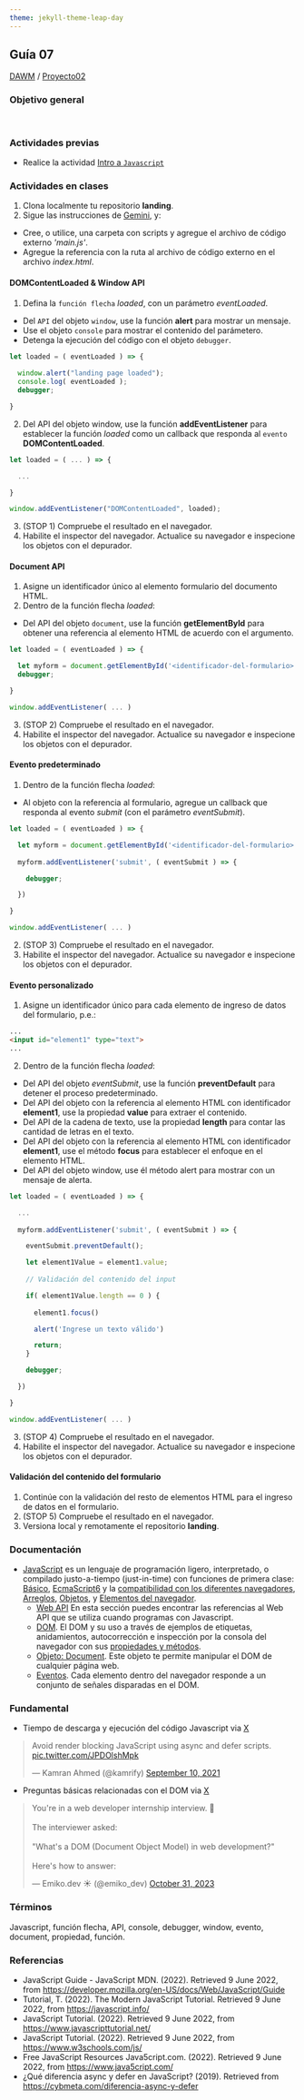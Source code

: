 ```yaml
---
theme: jekyll-theme-leap-day
---
```


## Guía 07

[DAWM](/DAWM/) / [Proyecto02](/DAWM/proyectos/2024/proyecto02)

<link href="styles/mystyle.css" rel="stylesheet" />

### Objetivo general

<pre class="purpose">

</pre>

### Actividades previas

* Realice la actividad [Intro a `Javascript`](/DAWM/enclases/javascript)

### Actividades en clases

1. Clona localmente tu repositorio **landing**.
2. Sigue las instrucciones de [Gemini](gemini/guia07-gemini01.pdf), y:
  - Cree, o utilice, una carpeta con scripts y agregue el archivo de código externo _'main.js'_.
  - Agregue la referencia con la ruta al archivo de código externo en el archivo _index.html_.

#### DOMContentLoaded & Window API

1. Defina la `función flecha` _loaded_, con un parámetro _eventLoaded_. 
  + Del `API` del objeto `window`, use la función **alert** para mostrar un mensaje.
  + Use el objeto `console` para mostrar el contenido del parámetero. 
  + Detenga la ejecución del código con el objeto `debugger`.

  ```typescript
  let loaded = ( eventLoaded ) => {
    
    window.alert("landing page loaded");
    console.log( eventLoaded );
    debugger;

  }
  ```

2. Del API del objeto window, use la función **addEventListener** para establecer la función _loaded_ como un callback que responda al `evento` **DOMContentLoaded**.  

  ```typescript
  let loaded = ( ... ) => {

    ...

  }

  window.addEventListener("DOMContentLoaded", loaded);
  ```

3. (STOP 1) Compruebe el resultado en el navegador.
4. Habilite el inspector del navegador. Actualice su navegador e inspecione los objetos con el depurador.

#### Document API

1. Asigne un identificador único al elemento formulario del documento HTML.
2. Dentro de la función flecha _loaded_:
  + Del API del objeto `document`, use la función **getElementById** para obtener una referencia al elemento HTML de acuerdo con el argumento. 

  ```typescript
  let loaded = ( eventLoaded ) => {

    let myform = document.getElementById('<identificador-del-formulario>');
    debugger;

  }

  window.addEventListener( ... ) 
  ```

3. (STOP 2) Compruebe el resultado en el navegador.
4. Habilite el inspector del navegador. Actualice su navegador e inspecione los objetos con el depurador.

#### Evento predeterminado

1. Dentro de la función flecha _loaded_:
  + Al objeto con la referencia al formulario, agregue un callback que responda al evento _submit_ (con el parámetro _eventSubmit_). 

  ```typescript
  let loaded = ( eventLoaded ) => {

    let myform = document.getElementById('<identificador-del-formulario>');
    
    myform.addEventListener('submit', ( eventSubmit ) => { 

      debugger;

    })

  }

  window.addEventListener( ... ) 
  ```
2. (STOP 3) Compruebe el resultado en el navegador.
3. Habilite el inspector del navegador. Actualice su navegador e inspecione los objetos con el depurador.

#### Evento personalizado

1. Asigne un identificador único para cada elemento de ingreso de datos del formulario, p.e.:

  ```html
  ...
  <input id="element1" type="text">
  ...
  ```

2. Dentro de la función flecha _loaded_:
  + Del API del objeto _eventSubmit_, use la función **preventDefault** para detener el proceso predeterminado. 
  + Del API del objeto con la referencia al elemento HTML con identificador **element1**, use la propiedad **value** para extraer el contenido. 
  + Del API de la cadena de texto, use la propiedad **length** para contar las cantidad de letras en el texto.
  + Del API del objeto con la referencia al elemento HTML con identificador **element1**, use el método **focus** para establecer el enfoque en el elemento HTML.
  + Del API del objeto window, use él método alert para mostrar con un mensaje de alerta.

  ```typescript
  let loaded = ( eventLoaded ) => {

    ...
    
    myform.addEventListener('submit', ( eventSubmit ) => {

      eventSubmit.preventDefault();

      let element1Value = element1.value;
      
      // Validación del contenido del input 

      if( element1Value.length == 0 ) {
        
        element1.focus()

        alert('Ingrese un texto válido')

        return;
      }

      debugger;

    })

  }

  window.addEventListener( ... ) 
  ```

3. (STOP 4) Compruebe el resultado en el navegador.
4. Habilite el inspector del navegador. Actualice su navegador e inspecione los objetos con el depurador.

#### Validación del contenido del formulario

1. Continúe con la validación del resto de elementos HTML para el ingreso de datos en el formulario.
2. (STOP 5) Compruebe el resultado en el navegador.
3. Versiona local y remotamente el repositorio **landing**.

### Documentación

* [JavaScript](https://developer.mozilla.org/es/docs/Web/JavaScript)  es un lenguaje de programación ligero, interpretado, o compilado justo-a-tiempo (just-in-time) con funciones de primera clase: [Básico](https://developer.mozilla.org/es/docs/Learn/Getting_started_with_the_web/JavaScript_basics), [EcmaScript6](http://es6-features.org/#) y la [compatibilidad con los diferentes navegadores](http://kangax.github.io/compat-table/es6/), [Arreglos](https://developer.mozilla.org/es/docs/Web/JavaScript/Referencia/Objetos_globales/Array), [Objetos](https://developer.mozilla.org/es/docs/Web/JavaScript/Guide/Trabajando_con_objectos), y [Elementos del navegador](https://javascript.info/browser-environment).
  - [Web API](https://developer.mozilla.org/es/docs/Web/API) En esta sección puedes encontrar las referencias al Web API que se utiliza cuando programas con Javascript.
  - [DOM](https://javascript.info/dom-nodes). El DOM y su uso a través de ejemplos de etiquetas, anidamientos, autocorrección e inspección por la consola del navegador con sus [propiedades y métodos](https://developer.mozilla.org/es/docs/Web/API/Document).
  - [Objeto: Document](https://javascript.info/dom-navigation). Este objeto te permite manipular el DOM de cualquier página web.
  - [Eventos](https://javascript.info/events). Cada elemento dentro del navegador responde a un conjunto de señales disparadas en el DOM.

### Fundamental

* Tiempo de descarga y ejecución del código Javascript via [X](https://twitter.com/kamrify/status/1436392322451841026)

<blockquote class="twitter-tweet"><p lang="en" dir="ltr">Avoid render blocking JavaScript using async and defer scripts. <a href="https://t.co/JPDOlshMpk">pic.twitter.com/JPDOlshMpk</a></p>&mdash; Kamran Ahmed (@kamrify) <a href="https://twitter.com/kamrify/status/1436392322451841026?ref_src=twsrc%5Etfw">September 10, 2021</a></blockquote> <script async src="https://platform.twitter.com/widgets.js" charset="utf-8"></script>

* Preguntas básicas relacionadas con el DOM via [X](https://x.com/emiko_dev/status/1719339017051738188)

<blockquote class="twitter-tweet"><p lang="en" dir="ltr">You&#39;re in a web developer internship interview. 💼<br><br>The interviewer asked:<br><br>&quot;What&#39;s a DOM (Document Object Model) in web development?&quot;<br><br>Here&#39;s how to answer:</p>&mdash; Emiko.dev ☀️ (@emiko_dev) <a href="https://twitter.com/emiko_dev/status/1719339017051738188?ref_src=twsrc%5Etfw">October 31, 2023</a></blockquote> <script async src="https://platform.twitter.com/widgets.js" charset="utf-8"></script>

### Términos

Javascript, función flecha, API, console, debugger, window, evento, document, propiedad, función.

### Referencias

* JavaScript Guide - JavaScript MDN. (2022). Retrieved 9 June 2022, from https://developer.mozilla.org/en-US/docs/Web/JavaScript/Guide
* Tutorial, T. (2022). The Modern JavaScript Tutorial. Retrieved 9 June 2022, from https://javascript.info/ 
* JavaScript Tutorial. (2022). Retrieved 9 June 2022, from https://www.javascripttutorial.net/
* JavaScript Tutorial. (2022). Retrieved 9 June 2022, from https://www.w3schools.com/js/
* Free JavaScript Resources Java5cript.com. (2022). Retrieved 9 June 2022, from https://www.java5cript.com/
* ¿Qué diferencia async y defer en JavaScript? (2019). Retrieved from https://cybmeta.com/diferencia-async-y-defer